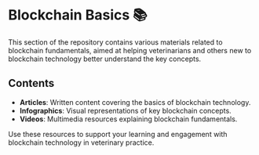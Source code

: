 # Blockchain Basics 📚

This section of the repository contains various materials related to blockchain fundamentals, aimed at helping veterinarians and others new to blockchain technology better understand the key concepts.

## Contents

- **Articles**: Written content covering the basics of blockchain technology.
- **Infographics**: Visual representations of key blockchain concepts.
- **Videos**: Multimedia resources explaining blockchain fundamentals.

Use these resources to support your learning and engagement with blockchain technology in veterinary practice.
